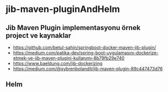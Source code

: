 # jib-maven-pluginAndHelm

## Jib Maven Plugin implementasyonu örnek project ve kaynaklar

- https://github.com/betul-sahin/springboot-docker-maven-jib-plugin/
- https://medium.com/patika-dev/spring-boot-uygulamasını-dockerize-etmek-ve-jib-maven-plugini-kullanımı-8b79fb29e740
- https://www.baeldung.com/jib-dockerizing
- https://medium.com/@sybrenbolandit/jib-maven-plugin-89c447473d76

## Helm 
